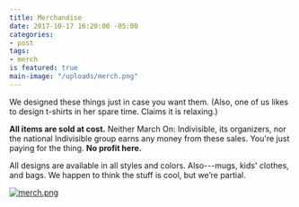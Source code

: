 ```yaml
---
title: Merchandise
date: 2017-10-17 16:20:00 -05:00
categories:
- post
tags:
- merch
is featured: true
main-image: "/uploads/merch.png"
---
```


We designed these things just in case you want them. (Also, one of us likes to design t-shirts in her spare time. Claims it is relaxing.) 

**All items are sold at cost.** Neither March On: Indivisible, its organizers, nor the national Indivisible group earns any money from these sales. You're just paying for the thing. **No profit here.**

All designs are available in all styles and colors. Also---mugs, kids' clothes, and bags. We happen to think the stuff is cool, but we’re partial.

[![merch.png](/uploads/merch.png)](https://www.redbubble.com/people/marchonknoxco/collections/776555-march-on?asc=u//www.redbubble.com/people/MarchOnKnoxCo/shop?asc=u)